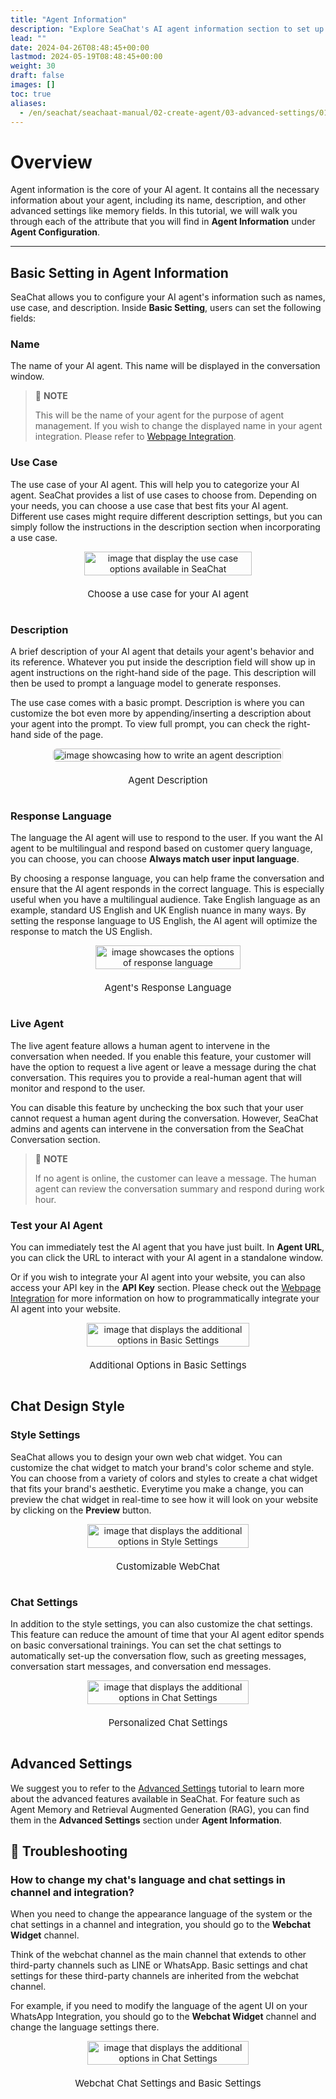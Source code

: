 ```yaml
---
title: "Agent Information"
description: "Explore SeaChat's AI agent information section to set up your AI agent. Agent name, use case, description, and response language, and learn about advanced features like Agent Memory and Retrieval Augmented Generation (RAG)."
lead: ""
date: 2024-04-26T08:48:45+00:00
lastmod: 2024-05-19T08:48:45+00:00
weight: 30
draft: false
images: []
toc: true
aliases:
  - /en/seachat/seachaat-manual/02-create-agent/03-advanced-settings/01-agent-information/
---
```


# Overview

Agent information is the core of your AI agent. It contains all the necessary information about your agent, including its name, description, and other advanced settings like memory fields. In this tutorial, we will walk you through each of the attribute that you will find in **Agent Information** under **Agent Configuration**.

---

## Basic Setting in Agent Information

SeaChat allows you to configure your AI agent's information such as names, use case, and description. Inside **Basic Setting**, users can set the following fields:

### Name
The name of your AI agent. This name will be displayed in the conversation window.

> :page_facing_up: **NOTE**
> 
> This will be the name of your agent for the purpose of agent management. If you wish to change the displayed name in your agent integration. Please refer to [Webpage Integration](/seachat/seachat-manual/04-channels/08-install-to-webpage/).


### Use Case
The use case of your AI agent. This will help you to categorize your AI agent. SeaChat provides a list of use cases to choose from. Depending on your needs, you can choose a use case that best fits your AI agent. Different use cases might require different description settings, but you can simply follow the instructions in the description section when incorporating a use case.

<div style="display: flex; flex-direction: column; align-items: center;">
<div style="width: 100%; text-align: center; display: flex; flex-direction: column; align-items: center; justify-item: center">
    <a href="/images/seachat/en/agent-information/use-case-examples.png" target="_blank">
    <img width="80%" style="border-radius: 0.4rem; cursor: zoom-in;" src="/images/seachat/en/agent-information/use-case-examples.png" alt="image that display the use case options available in SeaChat">
    </a>
</div>
    <p style="margin-top: 20px; font-size: 15px">Choose a use case for your AI agent</p>
</div>

### Description
A brief description of your AI agent that details your agent's behavior and its reference. Whatever you put inside the description field will show up in agent instructions on the right-hand side of the page. This description will then be used to prompt a language model to generate responses.

The use case comes with a basic prompt. Description is where you can customize the bot even more by appending/inserting a description about your agent into the prompt. To view full prompt, you can check the right-hand side of the page.

<div style="display: flex; flex-direction: column; align-items: center;">
<div style="width: 100%; text-align: center; display: flex; flex-direction: column; align-items: center; justify-item: center">
    <a href="/images/seachat/en/agent-information/description-preview.png" target="_blank">
    <img width="100%" style="border-radius: 0.4rem; cursor: zoom-in;" src="/images/seachat/en/agent-information/description-preview.png" alt="image showcasing how to write an agent description">
    </a>
</div>
    <p style="margin-top: 20px; font-size: 15px">Agent Description</p>
</div>

### Response Language
The language the AI agent will use to respond to the user. If you want the AI agent to be multilingual and respond based on customer query language, you can choose, you can choose **Always match user input language**. 

By choosing a response language, you can help frame the conversation and ensure that the AI agent responds in the correct language. This is especially useful when you have a multilingual audience. Take English language as an example, standard US English and UK English nuance in many ways. By setting the response language to US English, the AI agent will optimize the response to match the US English.

<div style="display: flex; flex-direction: column; align-items: center;">
<div style="width: 100%; text-align: center; display: flex; flex-direction: column; align-items: center; justify-item: center">
    <a href="/images/seachat/en/agent-information/response-language.png" target="_blank">
    <img width="80%" style="border-radius: 0.4rem; cursor: zoom-in;" src="/images/seachat/en/agent-information/response-language.png" alt="image showcases the options of response language">
    </a>
</div>
    <p style="margin-top: 20px; font-size: 15px">Agent's Response Language</p>
</div>

### Live Agent
The live agent feature allows a human agent to intervene in the conversation when needed. If you enable this feature, your customer will have the option to request a live agent or leave a message during the chat conversation. This requires you to provide a real-human agent that will monitor and respond to the user. 

You can disable this feature by unchecking the box such that your user cannot request a human agent during the conversation. However, SeaChat admins and agents can intervene in the conversation from the SeaChat Conversation section.

> :page_facing_up: **NOTE**
> 
> If no agent is online, the customer can leave a message. The human agent can review the conversation summary and respond during work hour.

### Test your AI Agent
You can immediately test the AI agent that you have just built. In **Agent URL**, you can click the URL to interact with your AI agent in a standalone window. 

Or if you wish to integrate your AI agent into your website, you can also access your API key in the **API Key** section. Please check out the [Webpage Integration](/seachat/seachat-manual/04-channels/08-install-to-webpage/) for more information on how to programmatically integrate your AI agent into your website.

<div style="display: flex; flex-direction: column; align-items: center;">
<div style="width: 100%; text-align: center; display: flex; flex-direction: column; align-items: center; justify-item: center">
    <a href="/images/seachat/en/agent-information/additional-options.png" target="_blank">
    <img width="80%" style="border-radius: 0.4rem; cursor: zoom-in;" src="/images/seachat/en/agent-information/additional-options.png" alt="image that displays the additional options in Basic Settings">
    </a>
</div>
    <p style="margin-top: 20px; font-size: 15px">Additional Options in Basic Settings</p>
</div>


## Chat Design Style

### Style Settings

SeaChat allows you to design your own web chat widget. You can customize the chat widget to match your brand's color scheme and style. You can choose from a variety of colors and styles to create a chat widget that fits your brand's aesthetic. Everytime you make a change, you can preview the chat widget in real-time to see how it will look on your website by clicking on the **Preview** button.

<div style="display: flex; flex-direction: column; align-items: center;">
<div style="width: 100%; text-align: center; display: flex; flex-direction: column; align-items: center; justify-item: center">
    <a href="/images/seachat/en/agent-information/style-setting.png" target="_blank">
    <img width="80%" style="border-radius: 0.4rem; cursor: zoom-in;" src="/images/seachat/en/agent-information/style-setting.png" alt="image that displays the additional options in Style Settings">
    </a>
</div>
    <p style="margin-top: 20px; font-size: 15px">Customizable WebChat</p>
</div>

### Chat Settings

In addition to the style settings, you can also customize the chat settings. This feature can reduce the amount of time that your AI agent editor spends on basic conversational trainings. You can set the chat settings to automatically set-up the conversation flow, such as greeting messages, conversation start messages, and conversation end messages.

<div style="display: flex; flex-direction: column; align-items: center;">
<div style="width: 100%; text-align: center; display: flex; flex-direction: column; align-items: center; justify-item: center">
    <a href="/images/seachat/en/agent-information/chat-setting.png" target="_blank">
    <img width="80%" style="border-radius: 0.4rem; cursor: zoom-in;" src="/images/seachat/en/agent-information/chat-setting.png" alt="image that displays the additional options in Chat Settings">
    </a>
</div>
    <p style="margin-top: 20px; font-size: 15px"> Personalized Chat Settings </p>
</div>

## Advanced Settings

We suggest you to refer to the [Advanced Settings](/seachat/seachat-manual/02-create-agent/05-advanced-settings) tutorial to learn more about the advanced features available in SeaChat. For feature such as Agent Memory and Retrieval Augmented Generation (RAG), you can find them in the **Advanced Settings** section under **Agent Information**.

## :dart: Troubleshooting

### How to change my chat's language and chat settings in channel and integration?

When you need to change the appearance language of the system or the chat settings in a channel and integration, you should go to the **Webchat Widget** channel. 

Think of the webchat channel as the main channel that extends to other third-party channels such as LINE or WhatsApp. Basic settings and chat settings for these third-party channels are inherited from the webchat channel.

For example, if you need to modify the language of the agent UI on your WhatsApp Integration, you should go to the **Webchat Widget** channel and change the language settings there.

<div style="display: flex; flex-direction: column; align-items: center;">
  <div style="width: 100%; text-align: center; display: flex; flex-direction: column; align-items: center; justify-content: center">
    <a href="/images/seachat/en/agent-information/webchat-settings-for-thrid-parties.png" target="_blank">
      <img width="80%" style="border-radius: 0.4rem; cursor: zoom-in;" src="/images/seachat/en/agent-information/webchat-settings-for-thrid-parties.png" alt="image that displays the additional options in Chat Settings">
    </a>
  </div>
  <p style="margin-top: 20px; font-size: 15px">Webchat Chat Settings and Basic Settings</p>
</div>